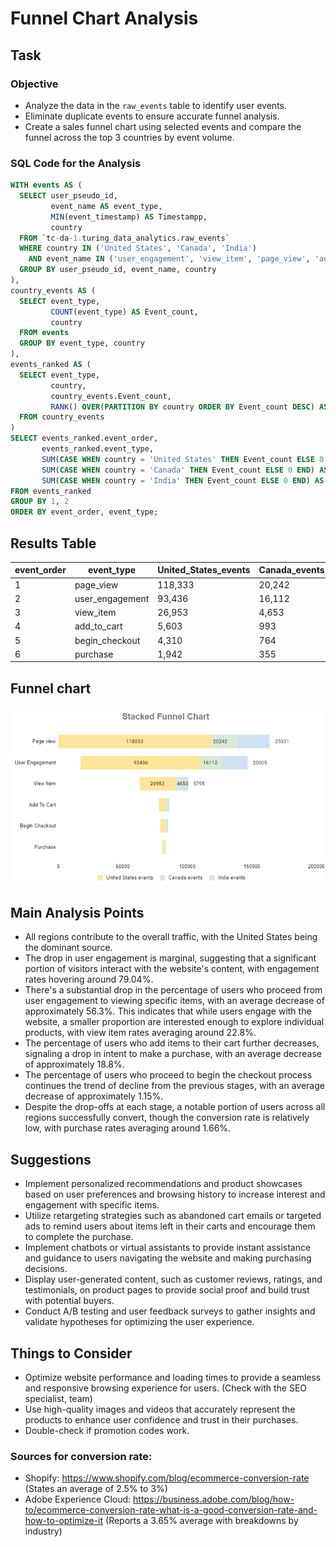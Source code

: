 # Funnel Chart Analysis
## Task

### Objective

- Analyze the data in the `raw_events` table to identify user events.
- Eliminate duplicate events to ensure accurate funnel analysis.
- Create a sales funnel chart using selected events and compare the funnel across the top 3 countries by event volume.

### SQL Code for the Analysis

```sql
WITH events AS (
  SELECT user_pseudo_id,
         event_name AS event_type,
         MIN(event_timestamp) AS Timestampp,
         country
  FROM `tc-da-1.turing_data_analytics.raw_events`
  WHERE country IN ('United States', 'Canada', 'India')
    AND event_name IN ('user_engagement', 'view_item', 'page_view', 'add_to_cart', 'purchase', 'begin_checkout')
  GROUP BY user_pseudo_id, event_name, country
),
country_events AS (
  SELECT event_type,
         COUNT(event_type) AS Event_count,
         country
  FROM events
  GROUP BY event_type, country
),
events_ranked AS (
  SELECT event_type,
         country,
         country_events.Event_count,
         RANK() OVER(PARTITION BY country ORDER BY Event_count DESC) AS event_order
  FROM country_events
)
SELECT events_ranked.event_order,
       events_ranked.event_type,
       SUM(CASE WHEN country = 'United States' THEN Event_count ELSE 0 END) AS United_States_events,
       SUM(CASE WHEN country = 'Canada' THEN Event_count ELSE 0 END) AS Canada_events,
       SUM(CASE WHEN country = 'India' THEN Event_count ELSE 0 END) AS India_events
FROM events_ranked
GROUP BY 1, 2
ORDER BY event_order, event_type;
```
## Results Table

| event_order | event_type       | United_States_events | Canada_events | India_events | United_States_percentage | Canada_percentage | India_percentage |
|-------------|------------------|----------------------|---------------|--------------|--------------------------|-------------------|------------------|
| 1           | page_view        | 118,333              | 20,242        | 25,331       | 100%                     | 100%              | 100%             |
| 2           | user_engagement  | 93,436               | 16,112        | 20,005       | 79.0%                    | 79.6%             | 79.0%            |
| 3           | view_item        | 26,953               | 4,653         | 5,795        | 22.8%                    | 23.0%             | 22.9%            |
| 4           | add_to_cart      | 5,603                | 993           | 1,162        | 4.7%                     | 4.9%              | 4.6%             |
| 5           | begin_checkout   | 4,310                | 764           | 878          | 3.6%                     | 3.8%              | 3.5%             |
| 6           | purchase         | 1,942                | 355           | 406          | 1.6%                     | 1.8%              | 1.6%             |

## Funnel chart
![Funnel Chart](https://github.com/augustinas-banikonis/Funnel-Analysis/blob/main/funnels.PNG)

## Main Analysis Points

- All regions contribute to the overall traffic, with the United States being the dominant source.
- The drop in user engagement is marginal, suggesting that a significant portion of visitors interact with the website's content, with engagement rates hovering around 79.04%.
- There's a substantial drop in the percentage of users who proceed from user engagement to viewing specific items, with an average decrease of approximately 56.3%. This indicates that while users engage with the website, a smaller proportion are interested enough to explore individual products, with view item rates averaging around 22.8%.
- The percentage of users who add items to their cart further decreases, signaling a drop in intent to make a purchase, with an average decrease of approximately 18.8%.
- The percentage of users who proceed to begin the checkout process continues the trend of decline from the previous stages, with an average decrease of approximately 1.15%.
- Despite the drop-offs at each stage, a notable portion of users across all regions successfully convert, though the conversion rate is relatively low, with purchase rates averaging around 1.66%.

## Suggestions

- Implement personalized recommendations and product showcases based on user preferences and browsing history to increase interest and engagement with specific items.
- Utilize retargeting strategies such as abandoned cart emails or targeted ads to remind users about items left in their carts and encourage them to complete the purchase.
- Implement chatbots or virtual assistants to provide instant assistance and guidance to users navigating the website and making purchasing decisions.
- Display user-generated content, such as customer reviews, ratings, and testimonials, on product pages to provide social proof and build trust with potential buyers.
- Conduct A/B testing and user feedback surveys to gather insights and validate hypotheses for optimizing the user experience.

## Things to Consider

- Optimize website performance and loading times to provide a seamless and responsive browsing experience for users. (Check with the SEO specialist, team)
- Use high-quality images and videos that accurately represent the products to enhance user confidence and trust in their purchases.
- Double-check if promotion codes work.

### Sources for conversion rate:
- Shopify: https://www.shopify.com/blog/ecommerce-conversion-rate (States an average of 2.5% to 3%)
- Adobe Experience Cloud: https://business.adobe.com/blog/how-to/ecommerce-conversion-rate-what-is-a-good-conversion-rate-and-how-to-optimize-it (Reports a 3.65% average with breakdowns by industry)



